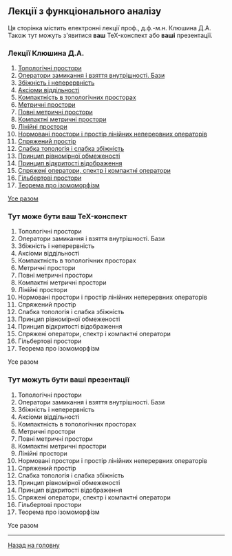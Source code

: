 ## Лекції з функціонального аналізу

Ця сторінка містить електронні лекції проф., д.ф.-м.н. Клюшина Д.А. Також тут можуть з'явитися **ваш** TeX-конспект або **ваші** презентації.

### Лекції Клюшина Д.А.

1. [Топологічні простори](fa_lecture_01.pdf)
2. [Оператори замикання і взяття внутрішності. Бази](fa_lecture_02.pdf)
3. [Збіжність і неперервність](fa_lecture_03.pdf)
4. [Аксіоми віддільності](fa_lecture_04.pdf)
5. [Компактність в топологічних просторах](fa_lecture_05.pdf)
6. [Метричні простори](fa_lecture_06.pdf)
7. [Повні метричні простори](fa_lecture_07.pdf)
8. [Компактні метричні простори](fa_lecture_08.pdf)
9. [Лінійні простори](fa_lecture_09.pdf)
10. [Нормовані простори і простір лінійних неперервних операторів](fa_lecture_10.pdf)
11. [Спряжений простір](fa_lecture_11.pdf)
12. [Слабка топологія і слабка збіжність](fa_lecture_12.pdf)
13. [Принцип рівномірної обмеженості](fa_lecture_13.pdf)
14. [Принцип відкритості відображення](fa_lecture_14.pdf)
15. [Спряжені оператори, спектр і компактні оператори](fa_lecture_15.pdf)
16. [Гільбертові простори](fa_lecture_16.pdf)
17. [Теорема про ізомоморфізм](fa_lecture_17.pdf)

[Усе разом](fa_lectures.pdf)

### Тут може бути **ваш** TeX-конспект

1. Топологічні простори
2. Оператори замикання і взяття внутрішності. Бази
3. Збіжність і неперервність
4. Аксіоми віддільності
5. Компактність в топологічних просторах
6. Метричні простори
7. Повні метричні простори
8. Компактні метричні простори
9. Лінійні простори
10. Нормовані простори і простір лінійних неперервних операторів
11. Спряжений простір
12. Слабка топологія і слабка збіжність
13. Принцип рівномірної обмеженості
14. Принцип відкритості відображення
15. Спряжені оператори, спектр і компактні оператори
16. Гільбертові простори
17. Теорема про ізомоморфізм

Усе разом

### Тут можуть бути **ваші** презентації

1. Топологічні простори
2. Оператори замикання і взяття внутрішності. Бази
3. Збіжність і неперервність
4. Аксіоми віддільності
5. Компактність в топологічних просторах
6. Метричні простори
7. Повні метричні простори
8. Компактні метричні простори
9. Лінійні простори
10. Нормовані простори і простір лінійних неперервних операторів
11. Спряжений простір
12. Слабка топологія і слабка збіжність
13. Принцип рівномірної обмеженості
14. Принцип відкритості відображення
15. Спряжені оператори, спектр і компактні оператори
16. Гільбертові простори
17. Теорема про ізомоморфізм

Усе разом

---

[Назад на головну](../README.md)
